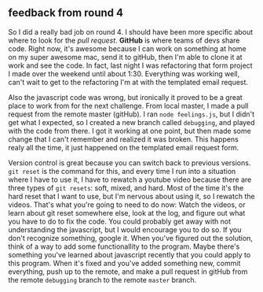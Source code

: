 ## feedback from round 4

So I did a really bad job on round 4.  I should have been more specific about where to look for the _pull request_.  __GitHub__ is where teams of devs share code.  Right now, it's awesome because I can work on something at home on my super awesome mac, send it to gitHub, then I'm able to clone it at work and see the code.  In fact, last night I was refactoring that form project I made over the weekend until about 1:30.  Everything was working well, can't wait to get to the refactoring I'm at with the templated email request.

Also the javascript code was wrong, but ironically it proved to be a great place to work from for the next challenge.  From local master, I made a pull request from the remote master (gitHub). I ran `node feelings.js`, but I didn't get what I expected, so I created a new branch called `debugging`, and played with the code from there.  I got it working at one point, but then made some change that I can't remember and realized it was broken.  This happens realy all the time, it just happened on the templated email request form.

Version control is great because you can switch back to previous versions.  `git reset` is the command for this, and every time I run into a situation where I have to use it, I have to rewatch a youtube video because there are three types of `git resets`: soft, mixed, and hard.  Most of the time it's the hard reset that I want to use, but I'm nervous about using it, so I rewatch the videos.  That's what you're going to need to do now: Watch the videos, or learn about git reset somewhere else, look at the log, and figure out what you have to do to fix the code.  You could probably get away with not understanding the javascript, but I would encourage you to do so.  If you don't recognize something, google it.  When you've figured out the solution, think of a way to add some functionallity to the program.  Maybe there's something you've learned about javascript recently that you could apply to this program.  When it's fixed and you've added something new, commit everything, push up to the remote, and make a pull request in gitHub from the remote `debugging` branch to the remote `master` branch.
